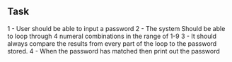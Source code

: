 ## Task

1 - User should be able to input a password
2 - The system Should be able to loop through 4 numeral combinations in the range of 1-9
3 - It should always compare the results from every part of the loop to the password stored.
4 - When the password has matched then print out the password
